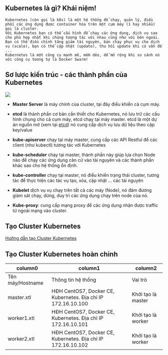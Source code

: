 ## Kubernetes là gì? Khái niệm!

```
Kubernetes (còn gọi là k8s) là một hệ thống để chạy, quản lý, điều phối các ứng dụng được container hóa trên một cụm máy (1 hay nhiều) gọi là cluster. 
Với Kubernetes bạn có thể cấu hình để chạy các ứng dụng, dịch vụ sao cho phù hợp nhất khi chúng tương tác với nhau cũng như với bên ngoài. 
Bạn có thể điều chỉnh tăng giảm tài nguyên, bản chạy phục vụ cho dịch vụ (scale), bạn có thể cập nhật (update), thu hồi update khi có vấn đề ... 
Kubernetes là một công cụ mạnh mẽ, mềm dẻo, dễ mở rộng khi so sánh nó với công cụ tương tự là Docker Swarm!

```

## Sơ lược kiến trúc - các thành phần của Kubernetes

![](https://raw.githubusercontent.com/xuanthulabnet/learn-kubernetes/master/imgs/kubernetes001.png)

* **Master Server** là máy chính của cluster, tại đây điều khiển cả cụm máy.

* **etcd** là thành phần cơ bản cần thiết cho Kubernetes, nó lưu trữ các cấu hình chung cho cả cụm máy, etcd chạy tại máy master. etcd là một dự án nguồn mở (xem tại [etcd](https://etcd.io/)) nó cung cấp dịch vụ lưu dữ liệu theo cặp key/value

* **kube-apiserver** chạy tại máy master, cung cấp các API Restful để các client (như kubectl) tương tác với Kubernetes

* **kube-scheduler** chạy tại master, thành phần này giúp lựa chọn Node nào để chạy các ứng dụng căn cứ vào tài nguyên và các thành phần khác sao cho hệ thống ổn định.

* **kube-controller** chạy tại master, nó điều khiển trạng thái cluster, tương tác để thực hiện các tác vụ tạo, xóa, cập nhật ... các tài nguyên

* **Kubelet** dịch vụ vụ chạy trên tất cả các máy (Node), nó đảm đương giám sát chạy, dừng, duy trì các ứng dụng chạy trên node của nó.

* **Kube-proxy**: cung cấp mạng proxy để các ứng dụng nhận được traffic từ ngoài mạng vào cluster.



## Tạo Cluster Kubernetes

[Hướng dẫn tạo Cluster Kubernetes](https://youtu.be/yOBeQNGX278)

## Tạo Cluster Kubernetes hoàn chỉnh


column0 | column1 | column2
------- | ------- | -------
Tên máy/Hostname | Thông tin hệ thống | Vai trò
master.xtl | HĐH CentOS7, Docker CE, Kubernetes. Địa chỉ IP 172.16.10.100 | Khởi tạo là master
worker1.xtl | HĐH CentOS7, Docker CE, Kubernetes. Địa chỉ IP 172.16.10.101 | Khởi tạo là worker
worker2.xtl | HĐH CentOS7, Docker CE, Kubernetes. Địa chỉ IP 172.16.10.102 | Khởi tạo là worker